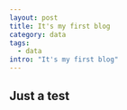 ```yaml
---
layout: post
title: It's my first blog
category: data
tags:
  - data
intro: "It's my first blog"
---
```


## Just a test
